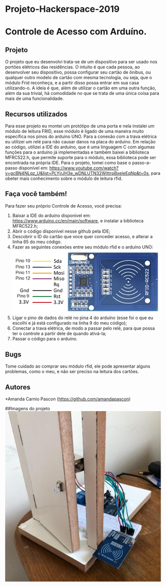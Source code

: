 # Projeto-Hackerspace-2019

# Controle de Acesso com Arduíno.

## Projeto
  O projeto que eu desenvolvi trata-se de um dispositivo para ser usado nos portões elétricos das residências. O intuito é que cada pessoa, ao desenvolver seu dispositivo, possa configurar seu cartão de ônibus, ou qualquer outro modelo de cartão com mesma tecnologia, ou seja, que o módulo Frid reconheça, e a partir disso possa entrar em sua casa utilizando-o.
  A ideia é que, além de utilizar o cartão em uma outra função, além da sua trivial, há comodidade no que se trata de uma única coisa para mais de uma funcionalidade.

## Recursos utilizados
  Para esse projeto eu montei um protótipo de uma porta e nela instalei um módulo de leitura FRID, esse módulo é ligado de uma maneira muito específica nos pinos do arduíno UNO.
  Para a conexão com a trava elétrica eu utilizei um relé para não causar danos na placa do arduíno.
  Em relação ao código, utilizei a IDE do arduíno, que é uma linguagem C com algumas funções para o arduíno já implementadas e também baixei a biblioteca MFRC522.h, que permite suporte para o módulo, essa biblioteca pode ser encontrada na própria IDE.
  Para o projeto, tomei como base o passo-a-passo disponível em: https://www.youtube.com/watch?v=gcBN4NLqz_U&list=PLYjrJH3e_wDNLUTN32WittrpBxeleEqNp&t=0s, para obeter mais conhecimento sobre o módulo de leitura rfid.

## Faça você também!
  Para fazer seu próprio Controle de Acesso, você precisa:
  1. Baixar a IDE do arduíno disponível em: https://www.arduino.cc/en/main/software, e instalar a biblioteca MFRC522.h;
  2. Abrir o código disponível nesse github pela IDE;
  3. Descobrir o ID do cartão que voce quer conceder acesso, e alterar a linha 65 do meu código.
  3. Fazer as seguintes conexões entre seu módulo rfid e o arduíno UNO:
  ![Imagem](https://github.com/amandapascon/Projeto-Hackerspace-2019/blob/master/moduloRFID.png)
  4. Ligar o pino de dados do relé no pina 4 do arduíno (esse foi o que eu escolhi e já está configurado na linha 9 do meu código);
  5. Conectar a trava elétrica, de modo a passar pelo relé, para que possa ter o controle a partir dele de quando ativá-la;
  6. Passar o código para o arduíno.
  
## Bugs
  Tome cuidado ao comprar seu módulo rfid, ele pode apresentar alguns problemas, como o meu, e não ser preciso na leitura dos cartões.

## Autores
*Amanda Carnio Pascon (https://github.com/amandapascon)

##Imagens do projeto
![Imagem](https://github.com/amandapascon/Projeto-Hackerspace-2019/blob/master/projeto.jpeg)

